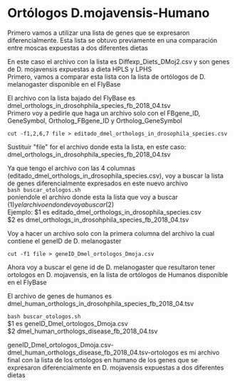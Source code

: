 # Ortólogos D.mojavensis-Humano

Primero vamos a utilizar una lista de genes que se expresaron diferencialmente. Esta lista se obtuvo previamente en una comparación entre moscas expuestas a dos diferentes dietas  

En este caso el archivo con la lista es Diffexp_Diets_DMoj2.csv  y son genes de D. mojavensis expuestas a dieta HPLS y LPHS  
Primero, vamos a comparar esta lista con la lista de ortólogos de D. melanogaster disponible en el FlyBase

El archivo con la lista bajado del FlyBase es dmel_orthologs_in_drosohphila_species_fb_2018_04.tsv  
Primero voy a pedirle que haga un archivo solo con el FBgene_ID, GeneSymbol, Ortholog_FBgene_ID y Ortholog_GeneSymbol

`cut -f1,2,6,7 file > editado_dmel_orthologs_in_drosophila_species.csv`

Sustituir "file" for el archivo donde esta la lista, en este caso: dmel_orthologs_in_drosohphila_species_fb_2018_04.tsv  

Ya que tengo el archivo con las 4 columnas (editado_dmel_orthologs_in_drosophila_species.csv), voy a buscar la lista de genes diferencialmente expresados en este nuevo archivo   
`bash buscar_otologos.sh`  
poniendole el archivo donde esta la lista que voy a buscar ($1) y el archivo en donde voy a buscar ($2)  
Ejemplo: $1 es editado_dmel_orthologs_in_drosophila_species.csv  
$2 es dmel_orthologs_in_drosohphila_species_fb_2018_04.tsv 

Voy a hacer un archivo solo con la primera columna del archivo la cual contiene el geneID de D. melanogaster

`cut -f1 file > geneID_Dmel_ortologos_Dmoja.csv`

Ahora voy a buscar el gene id de D. melanogaster que resultaron tener ortologos en D. mojavensis, en la lista de ortólogos de Humanos disponible en el FlyBase

El archivo de genes de humanos es dmel_human_orthologs_in_drosohphila_species_fb_2018_04.tsv

`bash buscar_otologos.sh`  
$1 es geneID_Dmel_ortologos_Dmoja.csv  
$2 dmel_human_orthologs_disease_fb_2018_04.tsv

geneID_Dmel_ortologos_Dmoja.csv-dmel_human_orthologs_disease_fb_2018_04.tsv-ortologos es mi archivo final con la lista de los ortologos en humano de los genes que se expresaron diferencialmente en D. mojavensis expuestas a dos diferentes dietas
